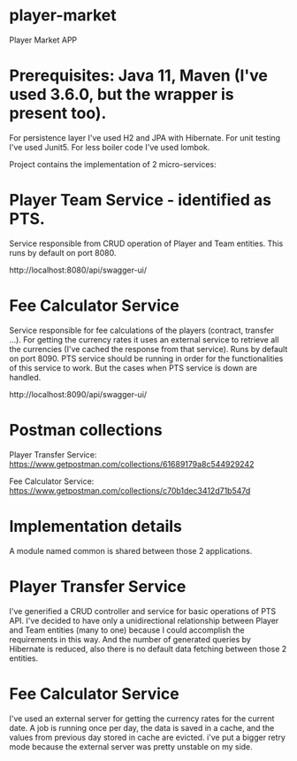# player-market
Player Market APP

# Prerequisites: Java 11, Maven (I've used 3.6.0, but the wrapper is present too).
For persistence layer I've used H2 and JPA with Hibernate. For unit testing I've used Junit5.
For less boiler code I've used lombok.

Project contains the implementation of 2 micro-services:
# Player Team Service - identified as PTS.
Service responsible from CRUD operation of Player and Team entities. This runs by default on port 8080.

http://localhost:8080/api/swagger-ui/

# Fee Calculator Service
Service responsible for fee calculations of the players (contract, transfer ...).
For getting the currency rates it uses an external service to retrieve all the currencies (I've cached the response from that service).
Runs by default on port 8090.
PTS service should be running in order for the functionalities of this service to work. But the cases when PTS service is down are handled.

http://localhost:8090/api/swagger-ui/

# Postman collections

Player Transfer Service: https://www.getpostman.com/collections/61689179a8c544929242

Fee Calculator Service: https://www.getpostman.com/collections/c70b1dec3412d71b547d

# Implementation details
A module named common is shared between those 2 applications.

# Player Transfer Service
I've generified a CRUD controller and service for basic operations of PTS API.
I've decided to have only a unidirectional relationship between Player and Team entities (many to one) because I could accomplish the requirements in this way.
And the number of generated queries by Hibernate is reduced, also there is no default data fetching between those 2 entities.

# Fee Calculator Service
I've used an external server for getting the currency rates for the current date. 
A job is running once per day, the data is saved in a cache, and the values from previous day stored in cache are evicted.
i've put a bigger retry mode because the external server was pretty unstable on my side.
